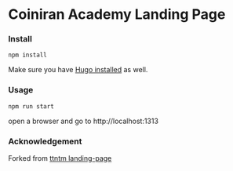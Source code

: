 # Coiniran Academy Landing Page


### Install
```
npm install
```

Make sure you have [Hugo installed](https://gohugo.io/getting-started/installing/#homebrew-macos) as well.

### Usage
```
npm run start
```

open a browser and go to http://localhost:1313

### Acknowledgement

Forked from [ttntm landing-page](https://github.com/ttntm/11ty-landing-page)
